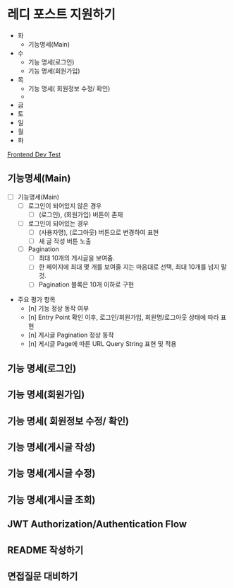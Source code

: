 # 레디 포스트 지원하기

- 화
	- 기능명세(Main)
- 수
	- 기능 명세(로그인)
	- 기능 명세(회원가입)
- 목
	- 기능 명세( 회원정보 수정/ 확인)
	- 
- 금
- 토
- 일
- 월
- 화

[Frontend Dev Test](https://goodnetwork-my.sharepoint.com/:p:/g/personal/cw_lee_readypost_co_kr/EYoflgskS0ZEswAFztpVV4kBqt2O-9vnUUUXqCswbnL1tw?rtime=hjOBOwZe3Eg)

## 기능명세(Main)

- [ ] 기능명세(Main)
	- [ ] 로그인이 되어있지 않은 경우 
		- [ ] (로그인), (회원가입) 버튼이 존재
	- [ ] 로그인이 되어있는 경우 
		- [ ] (사용자명), (로그아웃) 버튼으로 변경하여 표현
		- [ ] 새 글 작성 버튼 노출
	- [ ] Pagination
		- [ ] 최대 10개의 게시글을 보여줌.
		- [ ] 한 페이지에 최대 몇 개를 보여줄 지는 마음대로 선택, 최대 10개를 넘지 말 것.
		- [ ] Pagination 블록은 10개 이하로 구현

- 주요 평가 항목
	- [n] 기능 정상 동작 여부
	- [n] Entry Point 확인 이후, 로그인/회원가입, 회원명/로그아웃 상태에 따라 표현
	- [n] 게시글 Pagination 정상 동작
	- [n] 게시글 Page에 따른 URL Query String 표현 및 적용

## 기능 명세(로그인)
## 기능 명세(회원가입)
## 기능 명세( 회원정보 수정/ 확인)
## 기능 명세(게시글 작성)
## 기능 명세(게시글 수정)
## 기능 명세(게시글 조회)
## JWT Authorization/Authentication Flow
## README 작성하기
## 면접질문 대비하기
